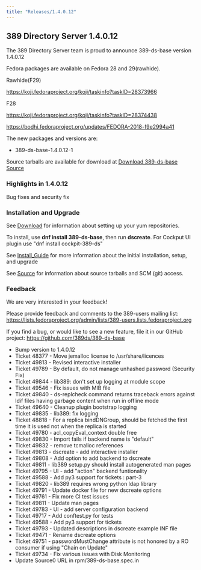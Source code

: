 ```yaml
---
title: "Releases/1.4.0.12"
---
```


389 Directory Server 1.4.0.12
-----------------------------

The 389 Directory Server team is proud to announce 389-ds-base version 1.4.0.12

Fedora packages are available on Fedora 28 and 29(rawhide).

Rawhide(F29)

<https://koji.fedoraproject.org/koji/taskinfo?taskID=28373966>

F28

<https://koji.fedoraproject.org/koji/taskinfo?taskID=28374438>

<https://bodhi.fedoraproject.org/updates/FEDORA-2018-f9e2994a41>

The new packages and versions are:

- 389-ds-base-1.4.0.12-1

Source tarballs are available for download at [Download 389-ds-base Source](https://releases.pagure.org/389-ds-base/389-ds-base-1.4.0.12.tar.bz2)

### Highlights in 1.4.0.12

Bug fixes and security fix

### Installation and Upgrade 

See [Download](../download.html) for information about setting up your yum repositories.

To install, use **dnf install 389-ds-base**, then run **dscreate**.  For Cockput UI plugin use "dnf install cockpit-389-ds"

See [Install\_Guide](../howto/howto-install-389.html) for more information about the initial installation, setup, and upgrade

See [Source](../development/source.html) for information about source tarballs and SCM (git) access.

### Feedback

We are very interested in your feedback!

Please provide feedback and comments to the 389-users mailing list: <https://lists.fedoraproject.org/admin/lists/389-users.lists.fedoraproject.org>

If you find a bug, or would like to see a new feature, file it in our GitHub project: <https://github.com/389ds/389-ds-base>

- Bump version to 1.4.0.12
- Ticket 48377 - Move jemalloc license to /usr/share/licences
- Ticket 49813 - Revised interactive installer
- Ticket 49789 - By default, do not manage unhashed password (Security Fix)
- Ticket 49844 - lib389: don't set up logging at module scope
- Ticket 49546 - Fix issues with MIB file
- Ticket 49840 - ds-replcheck command returns traceback errors against ldif files having garbage content when run in offline mode
- Ticket 49640 - Cleanup plugin bootstrap logging
- Ticket 49835 - lib389: fix logging
- Ticket 48818 - For a replica bindDNGroup, should be fetched the first time it is used not when the replica is started
- Ticket 49780 - acl_copyEval_context double free
- Ticket 49830 - Import fails if backend name is "default"
- Ticket 49832 - remove tcmalloc references
- Ticket 49813 - dscreate - add interactive installer
- Ticket 49808 - Add option to add backend to dscreate
- Ticket 49811 - lib389 setup.py should install autogenerated man pages
- Ticket 49795 - UI - add "action" backend funtionality
- Ticket 49588 - Add py3 support for tickets : part-3
- Ticket 49820 - lib389 requires wrong python ldap library
- Ticket 49791 - Update docker file for new dscreate options
- Ticket 49761 - Fix more CI test issues
- Ticket 49811 - Update man pages
- Ticket 49783 - UI - add server configuration backend
- Ticket 49717 - Add conftest.py for tests
- Ticket 49588 - Add py3 support for tickets
- Ticket 49793 - Updated descriptions in dscreate example INF file
- Ticket 49471 - Rename dscreate options
- Ticket 49751 - passwordMustChange attribute is not honored by a RO consumer if using "Chain on Update"
- Ticket 49734 - Fix various issues with Disk Monitoring
- Update Source0 URL in rpm/389-ds-base.spec.in

